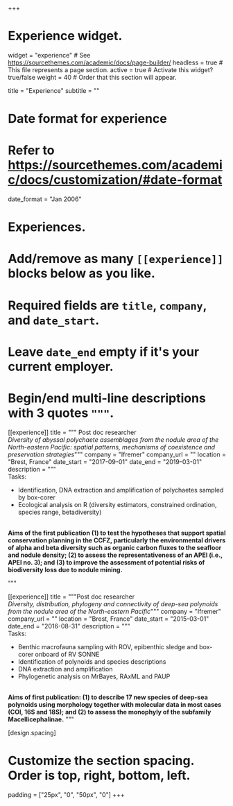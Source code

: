 +++
# Experience widget.
widget = "experience"  # See https://sourcethemes.com/academic/docs/page-builder/
headless = true  # This file represents a page section.
active = true  # Activate this widget? true/false
weight = 40  # Order that this section will appear.

title = "Experience"
subtitle = ""

# Date format for experience
#   Refer to https://sourcethemes.com/academic/docs/customization/#date-format
date_format = "Jan 2006"

# Experiences.
#   Add/remove as many `[[experience]]` blocks below as you like.
#   Required fields are `title`, `company`, and `date_start`.
#   Leave `date_end` empty if it's your current employer.
#   Begin/end multi-line descriptions with 3 quotes `"""`.
[[experience]]
  title = """ Post doc researcher<br>
      _Diversity of abyssal polychaete assemblages from the nodule area of the North-eastern Pacific: spatial patterns, mechanisms of coexistence and preservation strategies_"""
  company = "Ifremer"
  company_url = ""
  location = "Brest, France"
  date_start = "2017-09-01"
  date_end = "2019-03-01"
  description = """  
Tasks:
   * Identification, DNA extraction and amplification of polychaetes sampled by box-corer 
   * Ecological analysis on R (diversity estimators, constrained ordination, species range, betadiversity)  

<br> **Aims of the first publication (1) to test the hypotheses that support spatial conservation planning in the CCFZ, particularly the environmental drivers of alpha and beta diversity such as organic carbon fluxes to the seafloor and nodule density; (2) to assess the representativeness of an APEI (i.e., APEI no. 3); and (3) to improve the assessment of potential risks of biodiversity loss due to nodule mining.**
  

  """

[[experience]]
  title = """Post doc researcher<br> _Diversity, distribution, phylogeny and connectivity of deep-sea polynoids from the nodule area of the North-eastern Pacific_"""
  company = "Ifremer"
  company_url = ""
  location = "Brest, France"
  date_start = "2015-03-01"
  date_end = "2016-08-31"
  description = """  
 Tasks:
   * Benthic macrofauna sampling with ROV, epibenthic sledge and box-corer onboard of RV SONNE
   * Identification of polynoids and species descriptions
   * DNA extraction and amplification
   * Phylogenetic analysis on MrBayes, RAxML and PAUP  
  
<br>**Aims of first publication: (1) to describe 17 new species of deep-sea polynoids using morphology together with molecular data in most cases (COI, 16S and 18S); and (2) to assess the monophyly of the subfamily Macellicephalinae.**
  """
  
[design.spacing]
 # Customize the section spacing. Order is top, right, bottom, left.
  padding = ["25px", "0", "50px", "0"]
+++
